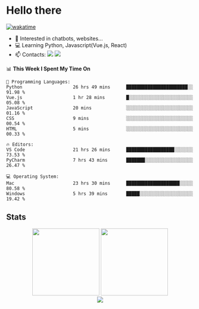 # Hello there

[![wakatime](https://wakatime.com/badge/user/018bd4cf-9224-4729-b4f3-31fc6a93ca34.svg)](https://wakatime.com/@flamescoder)

- 👀 Interested in chatbots, websites...
- 💻 Learning Python, Javascript(Vue.js, React)
- 📫 Contacts: <a href="https://t.me/FlameCoder0_0" target="_blank"><img src="https://img.shields.io/badge/telegram-0088cc?logo=telegram&logoColor=white"/></a> <a href="https://discord.gg/3wt8QRndjm" target="_blank"><img src="https://img.shields.io/badge/discord-5865F2?logo=discord&logoColor=white"/></a>

<!--START_SECTION:waka-->
📊 **This Week I Spent My Time On** 

```text
💬 Programming Languages: 
Python                   26 hrs 49 mins      ███████████████████████░░   91.98 % 
Vue.js                   1 hr 28 mins        █░░░░░░░░░░░░░░░░░░░░░░░░   05.08 % 
JavaScript               20 mins             ░░░░░░░░░░░░░░░░░░░░░░░░░   01.16 % 
CSS                      9 mins              ░░░░░░░░░░░░░░░░░░░░░░░░░   00.54 % 
HTML                     5 mins              ░░░░░░░░░░░░░░░░░░░░░░░░░   00.33 % 

🔥 Editors: 
VS Code                  21 hrs 26 mins      ██████████████████░░░░░░░   73.53 % 
PyCharm                  7 hrs 43 mins       ███████░░░░░░░░░░░░░░░░░░   26.47 % 

💻 Operating System: 
Mac                      23 hrs 30 mins      ████████████████████░░░░░   80.58 % 
Windows                  5 hrs 39 mins       █████░░░░░░░░░░░░░░░░░░░░   19.42 % 
```


<!--END_SECTION:waka-->

<h2>Stats</h2>

<div align="center">
  <img height="180" src="https://github-readme-stats-sigma-five.vercel.app/api?username=FlamesC0der&show_icons=true&count_private=true&theme=codeSTACKr&bg_color=0d1117&border_color=30363d"/>
  <img height="180" src="https://github-readme-stats-sigma-five.vercel.app//api/top-langs/?username=FlamesC0der&layout=compact&theme=codeSTACKr&border_color=30363d&bg_color=0d1117"/>
</div>

<div align="center">
  <img src="https://komarev.com/ghpvc/?username=FlamesC0der&style=flat-square&color=red"/>
</div>
